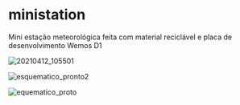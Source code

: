 # ministation
Mini estação meteorológica feita com material reciclável e placa de desenvolvimento Wemos D1


![20210412_105501](https://user-images.githubusercontent.com/12467009/119245498-21932000-bb50-11eb-9e20-f9296b2c1766.jpg)

![esquematico_pronto2](https://user-images.githubusercontent.com/12467009/119245661-5653a700-bb51-11eb-9b12-4a97e4cfbd1a.png)


![equematico_proto](https://user-images.githubusercontent.com/12467009/119245662-58b60100-bb51-11eb-8c67-4edc0eb3430e.png)

